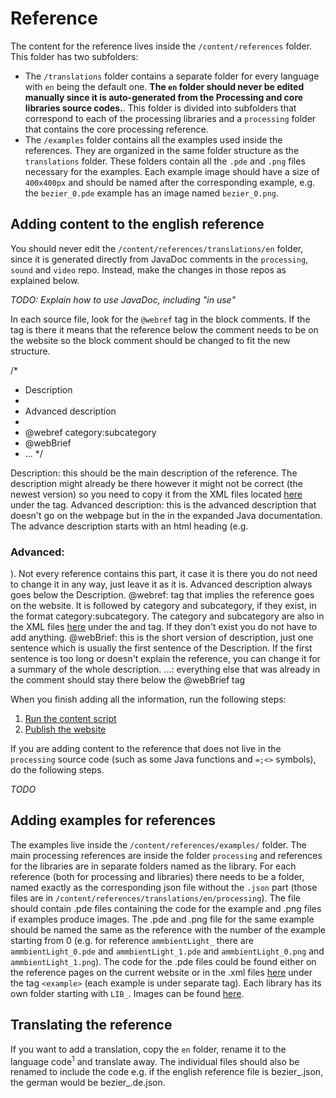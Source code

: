 # Reference

The content for the reference lives inside the `/content/references` folder. This folder has two subfolders:

- The `/translations` folder contains a separate folder for every language with `en` being the default one. **The `en` folder should never be edited manually since it is auto-generated from the Processing and core libraries source codes.**. This folder is divided into subfolders that correspond to each of the processing libraries and a `processing` folder that contains the core processing reference.
- The `/examples` folder contains all the examples used inside the references. They are organized in the same folder structure as the `translations` folder. These folders contain all the `.pde` and `.png` files necessary for the examples. Each example image should have a size of `400x400px` and should be named after the corresponding example, e.g. the `bezier_0.pde` example has an image named `bezier_0.png`.

## Adding content to the english reference

You should never edit the `/content/references/translations/en` folder, since it is generated directly from JavaDoc comments in the `processing`, `sound` and `video` repo. Instead, make the changes in those repos as explained below.

_TODO: Explain how to use JavaDoc, including "in use"_

In each source file, look for the `@webref` tag in the block comments. If the tag is there it means that the reference below the comment needs to be on the website so the block comment should be changed to fit the new structure. 

/*
* Description
*
* Advanced description
*
* @webref category:subcategory
* @webBrief 
* ...
*/

Description: this should be the main description of the reference. The description might already be there however it might not be correct (the newest version) so you need to copy it from the XML files located [here](https://github.com/processing/processing-docs/tree/master/content/api_en) under the <description> tag. 
Advanced description: this is the advanced description that doesn't go on the webpage but in the in the expanded Java documentation. The advance description starts with an html heading (e.g. <h3>Advanced:</h3>). Not every reference contains this part, it case it is there you do not need to change it in any way, just leave it as it is. Advanced description always goes below the Description.
@webref: tag that implies the reference goes on the website. It is followed by category and subcategory, if they exist, in the format category:subcategory. The category and subcategory are also in the XML files [here](https://github.com/processing/processing-docs/tree/master/content/api_en) under the <category> and <subcategory> tag. If they don't exist you do not have to add anything.
@webBrief: this is the short version of description, just one sentence which is usually the first sentence of the Description. If the first sentence is too long or doesn't explain the reference, you can change it for a summary of the whole description.
...: everything else that was already in the comment should stay there below the @webBrief tag

When you finish adding all the information, run the following steps:

1. [Run the content script](/docs/content-script.md)
2. [Publish the website](/docs/publish.md)

If you are adding content to the reference that does not live in the `processing` source code (such as some Java functions and `=;<>` symbols), do the following steps.

_TODO_

## Adding examples for references

The examples live inside the `/content/references/examples/` folder. The main processing references are inside the folder `processing` and references for the libraries are in separate folders named as the library. For each reference (both for processing and libraries) there needs to be a folder, named exactly as the corresponding json file without the `.json` part (those files are in `/content/references/translations/en/processing`). The file should contain .pde files containing the code for the example and .png files if examples produce images. The .pde and .png file for the same example should be named the same as the reference with the number of the example starting from 0 (e.g. for reference `ammbientLight_` there are `ammbientLight_0.pde` and `ammbientLight_1.pde` and `ammbientLight_0.png` and `ammbientLight_1.png`). The code for the .pde files could be found either on the reference pages on the current website or in the .xml files [here](https://github.com/processing/processing-docs/tree/master/content/api_en) under the tag `<example>` (each example is under separate tag). Each library has its own folder starting with `LIB_`. Images can be found [here](https://github.com/processing/processing-docs/tree/master/content/api_media). 

## Translating the reference

If you want to add a translation, copy the `en` folder, rename it to the language code<sup>1</sup> and translate away. The individual files should also be renamed to include the code e.g. if the english reference file is bezier_.json, the german would be bezier_.de.json.
